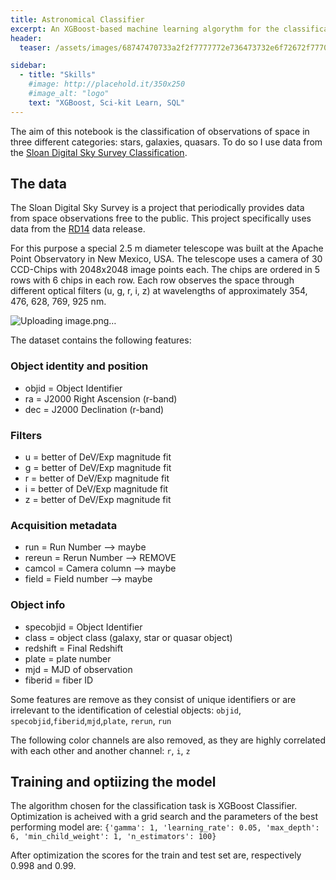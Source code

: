 ```yaml
---
title: Astronomical Classifier 
excerpt: An XGBoost-based machine learning algorythm for the classification of astronomical objects
header:
  teaser: /assets/images/68747470733a2f2f7777772e736473732e6f72672f77702d636f6e74656e742f75706c6f6164732f323031362f30372f736473735f6761756c6d65312e6a7067.jfif

sidebar:
  - title: "Skills"
    #image: http://placehold.it/350x250
    #image_alt: "logo"
    text: "XGBoost, Sci-kit Learn, SQL"
---
```


The aim of this notebook is the classification of observations of space in three different categories: stars, galaxies, quasars.
To do so I use data from the [Sloan Digital Sky Survey Classification](https://www.sdss.org/).

## The data
The Sloan Digital Sky Survey is a project that periodically provides data from space observations free to the public. This project specifically uses data from the [RD14](https://www.sdss.org/dr14/) data release. 

For this purpose a special 2.5 m diameter telescope was built at the Apache Point Observatory in New Mexico, USA. The telescope uses a camera of 30 CCD-Chips with 2048x2048 image points each. The chips are ordered in 5 rows with 6 chips in each row. Each row observes the space through different optical filters (u, g, r, i, z) at wavelengths of approximately 354, 476, 628, 769, 925 nm.

![Uploading image.png…](https://www.sdss.org/wp-content/uploads/2016/07/sdss_gaulme1.jpg)

The dataset contains the following features:
### Object identity and position
- objid = Object Identifier 
- ra = J2000 Right Ascension (r-band)
- dec = J2000 Declination (r-band)

### Filters
- u = better of DeV/Exp magnitude fit
- g = better of DeV/Exp magnitude fit
- r = better of DeV/Exp magnitude fit
- i = better of DeV/Exp magnitude fit
- z = better of DeV/Exp magnitude fit

### Acquisition metadata
- run = Run Number --> maybe
- rereun = Rerun Number --> REMOVE
- camcol = Camera column --> maybe
- field = Field number --> maybe

### Object info
- specobjid = Object Identifier 
- class = object class (galaxy, star or quasar object)
- redshift = Final Redshift 
- plate = plate number 
- mjd = MJD of observation 
- fiberid = fiber ID 

Some features are remove as they consist of unique identifiers or are irrelevant to the identification of celestial objects:
`objid`, `specobjid`,`fiberid`,`mjd`,`plate`, `rerun`, `run`

The following color channels are also removed, as they are highly correlated with each other and another channel:
`r`, `i`, `z`

## Training and optiizing the model

The algorithm chosen for the classification task is XGBoost Classifier.
Optimization is acheived with a grid search and the parameters of the best performing model are:
`{'gamma': 1,
 'learning_rate': 0.05,
 'max_depth': 6,
 'min_child_weight': 1,
 'n_estimators': 100}`

After optimization the scores for the train and test set are, respectively 0.998 and 0.99.
